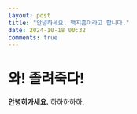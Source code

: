 ```yaml
---
layout: post
title: "안녕하세요. 백지흠이라고 합니다."
date: 2024-10-18 00:32
comments: true
---
```

# 와! 졸려죽다!
**안녕히가세요.**
하하하하하.
